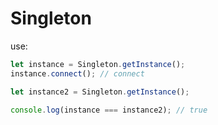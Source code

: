 # Singleton
use:


```javascript
let instance = Singleton.getInstance();
instance.connect(); // connect

let instance2 = Singleton.getInstance();

console.log(instance === instance2); // true
```